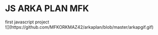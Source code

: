 <h1 align-center>JS ARKA PLAN MFK</h2>
first javascript project
<br/>
![](https://github.com/MFKORKMAZ42/arkaplan/blob/master/arkapgif.gif)

